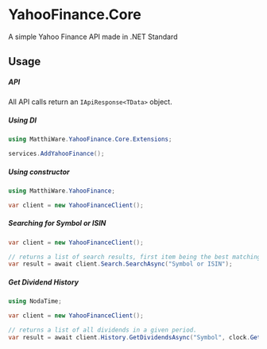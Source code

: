 # YahooFinance.Core
A simple Yahoo Finance API made in .NET Standard

## Usage

##### API

All API calls return an ```IApiResponse<TData>``` object.

##### Using DI

```csharp
using MatthiWare.YahooFinance.Core.Extensions;

services.AddYahooFinance();
```

##### Using constructor

```csharp
using MatthiWare.YahooFinance;

var client = new YahooFinanceClient();
```

##### Searching for Symbol or ISIN

```csharp
var client = new YahooFinanceClient();

// returns a list of search results, first item being the best matching.
var result = await client.Search.SearchAsync("Symbol or ISIN");
```

##### Get Dividend History

```csharp
using NodaTime;

var client = new YahooFinanceClient();

// returns a list of all dividends in a given period.
var result = await client.History.GetDividendsAsync("Symbol", clock.GetCurrentInstant().Minus(Duration.FromDays(365)), clock.GetCurrentInstant());
```
